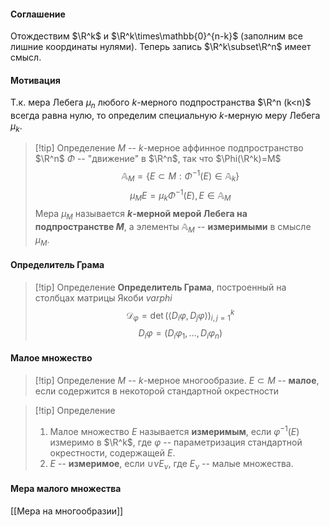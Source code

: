 #### Соглашение 
Отождествим $\R^k$ и $\R^k\times\mathbb{0}^{n-k}$ (заполним все лишние координаты нулями). Теперь запись $\R^k\subset\R^n$ имеет смысл.
#### Мотивация 
Т.к. мера Лебега $\mu_n$ любого $k$-мерного подпространства $\R^n (k<n)$ всегда равна нулю, то определим специальную $k$-мерную меру Лебега $\mu_k$.
>[!tip] Определение
>$M$ -- $k$-мерное аффинное подпространство $\R^n$
>$\Phi$ -- "движение" в $\R^n$, так что $\Phi(\R^k)=M$
>$$\mathbb{A}_M=\{E\subset M:\Phi^{-1}(E)\in\mathbb{A}_k\}$$
>$$\mu_ME=\mu_k\Phi^{-1}(E), E\in\mathbb{A}_M$$
>Мера $\mu_M$ называется **$k$-мерной мерой Лебега на подпространстве $M$**, а элементы $\mathbb{A}_M$ -- **измеримыми** в смысле $\mu_M$.
>
#### Определитель Грама
>[!tip] Определение
>**Определитель Грама**, построенный на столбцах матрицы Якоби $varphi$
>$$\mathcal{D}_\varphi=\det(\langle D_i\varphi, D_j\varphi\rangle)^k_{i,j=1}$$
>$$D_i\varphi=(D_i\varphi_1,\dots,D_i\varphi_n)$$
#### Малое множество
>[!tip] Определение
>$M$ -- $k$-мерное многообразие.
>$E\subset M$ -- **малое**, если содержится в некоторой стандартной окрестности

>[!tip] Определение
>1. Малое множество $E$ называется **измеримым**, если $\varphi^{-1}(E)$ измеримо в $\R^k$, где $\varphi$ -- параметризация стандартной окрестности, содержащей $E$.
>2. $E$ -- **измеримое**, если $\cup\nu E_\nu$, где $E_\nu$ -- малые множества.
#### Мера малого множества
[[Мера на многообразии]]
